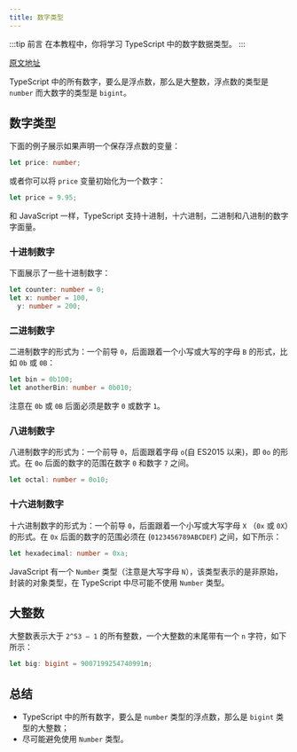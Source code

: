 ```yaml
---
title: 数字类型
---
```


:::tip 前言
在本教程中，你将学习 TypeScript 中的数字数据类型。
:::

[原文地址](https://www.typescripttutorial.net/typescript-tutorial/typescript-number/)

TypeScript 中的所有数字，要么是浮点数，那么是大整数，浮点数的类型是 `number` 而大数字的类型是 `bigint`。

## 数字类型

下面的例子展示如果声明一个保存浮点数的变量：

```ts
let price: number;
```

或者你可以将 `price` 变量初始化为一个数字：

```ts
let price = 9.95;
```

和 JavaScript 一样，TypeScript 支持十进制，十六进制，二进制和八进制的数字字面量。

### 十进制数字

下面展示了一些十进制数字：

```ts
let counter: number = 0;
let x: number = 100,
  y: number = 200;
```

### 二进制数字

二进制数字的形式为：一个前导 `0`，后面跟着一个小写或大写的字母 `B` 的形式，比如 `0b` 或 `0B`：

```ts
let bin = 0b100;
let anotherBin: number = 0b010;
```

注意在 `0b` 或 `0B` 后面必须是数字 `0` 或数字 `1`。

### 八进制数字

八进制数字的形式为：一个前导 `0`，后面跟着字母 `o`(自 ES2015 以来)，即 `0o` 的形式。在 `0o` 后面的数字的范围在数字 `0` 和数字 `7` 之间。

```ts
let octal: number = 0o10;
```

### 十六进制数字

十六进制数字的形式为：一个前导 `0`，后面跟着一个小写或大写字母 `X` （`0x` 或 `0X`）的形式。在 `0x` 后面的数字的范围必须在 (`0123456789ABCDEF`) 之间，如下所示：

```ts
let hexadecimal: number = 0xa;
```

JavaScript 有一个 `Number` 类型（注意是大写字母 `N`），该类型表示的是非原始，封装的对象类型，在 TypeScript 中尽可能不使用 `Number` 类型。

## 大整数

大整数表示大于 `2^53 – 1` 的所有整数，一个大整数的末尾带有一个 `n` 字符，如下所示：

```ts
let big: bigint = 9007199254740991n;
```

## 总结

- TypeScript 中的所有数字，要么是 `number` 类型的浮点数，那么是 `bigint` 类型的大整数；
- 尽可能避免使用 `Number` 类型。

